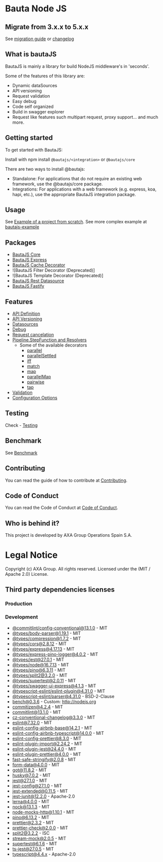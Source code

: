 # Bauta Node JS

## Migrate from 3.x.x to 5.x.x

See [migration guide](./docs/migration-guide.md) or [changelog](./CHANGELOG.md)

## What is bautaJS

BautaJS is mainly a library for build NodeJS middleware's in 'seconds'.

Some of the features of this library are:

- Dynamic dataSources
- API versioning
- Request validation
- Easy debug
- Code self organized
- Build in swagger explorer
- Request like features such multipart request, proxy support... and much more.

## Getting started

To get started with BautaJS:

Install with npm install `@bautajs/<integration>` or `@bautajs/core`

There are two ways to install @bautajs:

- Standalone: For applications that do not require an existing web framework, use the @bautajs/core package.
- Integrations: For applications with a web framework (e.g. express, koa, hapi, etc.), use the appropriate BautaJS integration package.

## Usage

See [Example of a project from scratch](./docs/hello-world.md).
See more complex example at [bautajs-example](./packages/bautajs-example)

## Packages

- [BautaJS Core](./packages/bautajs-core)
- [BautaJS Express](./packages/bautajs-express)
- [BautaJS Cache Decorator](./packages/bautajs-decorator-cache)
- ![BautaJS Filter Decorator (Deprecated)]
- ![BautaJS Template Decorator (Deprecated)]
- [BautaJS Rest Datasource](./packages/bautajs-datasource-rest)
- [BautaJS Fastify](./packages/bautajs-fastify)

## Features

- [API Definition](./docs/api-definition.md)
- [API Versioning](./docs/api-versioning.md)
- [Datasources](./docs/datasources.md)
- [Debug](./docs/debug.md)
- [Request cancelation](./docs/request-cancelation.md)
- [Pipeline.StepFunction and Resolvers](./docs/decorators-and-resolver.md)
  - Some of the available decorators
    - [parallel](./docs/decorators/parallel.md)
    - [parallelSettled](./docs/decorators/parallel-all-settled.md)
    - [iff](./docs/decorators/iff.md)
    - [match](./docs/decorators/match.md)
    - [map](./docs/decorators/map.md)
    - [parallelMap](./docs/decorators/parallelMap.md)
    - [pairwise](./docs/decorators/pairwise.md)
    - [tap](./docs/decorators/tap.md)
- [Validation](./docs/validation.md)
- [Configuration Options](./docs/configuration-options.md)

## Testing

Check - [Testing](./docs/testing.md)

## Benchmark

See [Benchmark](./docs/benchmark.md)

## Contributing

You can read the guide of how to contribute at [Contributing](./CONTRIBUTING.md).

## Code of Conduct

You can read the Code of Conduct at [Code of Conduct](./CODE_OF_CONDUCT.md).

## Who is behind it?

This project is developed by AXA Group Operations Spain S.A.

# Legal Notice

Copyright (c) AXA Group. All rights reserved.
Licensed under the (MIT / Apache 2.0) License.

## Third party dependencies licenses

### Production

### Development
 - [@commitlint/config-conventional@13.1.0](https://github.com/conventional-changelog/commitlint) - MIT
 - [@types/body-parser@1.19.1](https://github.com/DefinitelyTyped/DefinitelyTyped) - MIT
 - [@types/compression@1.7.2](https://github.com/DefinitelyTyped/DefinitelyTyped) - MIT
 - [@types/cors@2.8.12](https://github.com/DefinitelyTyped/DefinitelyTyped) - MIT
 - [@types/express@4.17.13](https://github.com/DefinitelyTyped/DefinitelyTyped) - MIT
 - [@types/express-pino-logger@4.0.2](https://github.com/DefinitelyTyped/DefinitelyTyped) - MIT
 - [@types/jest@27.0.1](https://github.com/DefinitelyTyped/DefinitelyTyped) - MIT
 - [@types/node@16.7.13](https://github.com/DefinitelyTyped/DefinitelyTyped) - MIT
 - [@types/pino@6.3.11](https://github.com/DefinitelyTyped/DefinitelyTyped) - MIT
 - [@types/split2@3.2.0](https://github.com/DefinitelyTyped/DefinitelyTyped) - MIT
 - [@types/supertest@2.0.11](https://github.com/DefinitelyTyped/DefinitelyTyped) - MIT
 - [@types/swagger-ui-express@4.1.3](https://github.com/DefinitelyTyped/DefinitelyTyped) - MIT
 - [@typescript-eslint/eslint-plugin@4.31.0](https://github.com/typescript-eslint/typescript-eslint) - MIT
 - [@typescript-eslint/parser@4.31.0](https://github.com/typescript-eslint/typescript-eslint) - BSD-2-Clause
 - [bench@0.3.6](undefined) - Custom: http://nodejs.org
 - [commitizen@4.2.4](https://github.com/commitizen/cz-cli) - MIT
 - [commitlint@13.1.0](https://github.com/conventional-changelog/commitlint) - MIT
 - [cz-conventional-changelog@3.3.0](https://github.com/commitizen/cz-conventional-changelog) - MIT
 - [eslint@7.32.0](https://github.com/eslint/eslint) - MIT
 - [eslint-config-airbnb-base@14.2.1](https://github.com/airbnb/javascript) - MIT
 - [eslint-config-airbnb-typescript@14.0.0](https://github.com/iamturns/eslint-config-airbnb-typescript) - MIT
 - [eslint-config-prettier@8.3.0](https://github.com/prettier/eslint-config-prettier) - MIT
 - [eslint-plugin-import@2.24.2](https://github.com/import-js/eslint-plugin-import) - MIT
 - [eslint-plugin-jest@24.4.0](https://github.com/jest-community/eslint-plugin-jest) - MIT
 - [eslint-plugin-prettier@4.0.0](https://github.com/prettier/eslint-plugin-prettier) - MIT
 - [fast-safe-stringify@2.0.8](https://github.com/davidmarkclements/fast-safe-stringify) - MIT
 - [form-data@4.0.0](https://github.com/form-data/form-data) - MIT
 - [got@11.8.2](https://github.com/sindresorhus/got) - MIT
 - [husky@7.0.2](https://github.com/typicode/husky) - MIT
 - [jest@27.1.0](https://github.com/facebook/jest) - MIT
 - [jest-config@27.1.0](https://github.com/facebook/jest) - MIT
 - [jest-extended@0.11.5](https://github.com/jest-community/jest-extended) - MIT
 - [jest-junit@12.2.0](https://github.com/jest-community/jest-junit) - Apache-2.0
 - [lerna@4.0.0](https://github.com/lerna/lerna) - MIT
 - [nock@13.1.3](https://github.com/nock/nock) - MIT
 - [node-mocks-http@1.10.1](https://github.com/howardabrams/node-mocks-http) - MIT
 - [pino@6.13.2](https://github.com/pinojs/pino) - MIT
 - [prettier@2.3.2](https://github.com/prettier/prettier) - MIT
 - [prettier-check@2.0.0](https://github.com/hexacta/prettier-check) - MIT
 - [split2@3.2.2](https://github.com/mcollina/split2) - ISC
 - [stream-mock@2.0.5](https://github.com/BastienAr/stream-mock) - MIT
 - [supertest@6.1.6](https://github.com/visionmedia/supertest) - MIT
 - [ts-jest@27.0.5](https://github.com/kulshekhar/ts-jest) - MIT
 - [typescript@4.4.x](https://github.com/Microsoft/TypeScript) - Apache-2.0

